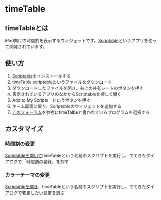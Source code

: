 # timeTable

## timeTableとは
iPad向けの時間割を表示するウィジェットです。[Scriptable](https://scriptable.app/)というアプリを使って開発されています。

## 使い方

1. [Scriptable](https://scriptable.app/)をインストールする
2. [timeTable.scriptable](https://github.com/a-ori-a/timeTable/releases/download/v1.0.1/timeTable.scriptable)というファイルをダウンロード
3. ダウンロードしたファイルを開き、右上の共有シートのボタンを押す
4. 表示されているアプリのなかからScriptableを探して開く
5. Add to My Scripts　というボタンを押す
6. ホーム画面に戻り、Scriptableのウィジェットを追加する
7. [このフォーラム](https://talk.automators.fm/t/widget-on-home-screen/9736)を参考にtimeTalbeと書かれているプログラムを選択する

## カスタマイズ

### 時間割の変更

[Scriptableを開いて](scriptable://run/timeTable)timeTableという名前のスクリプトを実行し、でてきたダイアログで「時間割の登録」を押す

### カラーテーマの変更

[Scriptableを開き](scriptable://run/timeTable)、timeTableという名前のスクリプトを実行し、でてきたダイアログで変更したい設定を選ぶ
